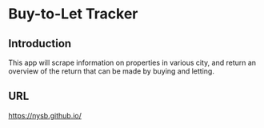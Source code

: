 # Buy-to-Let Tracker
## Introduction
This app will scrape information on properties in various city, and return an overview of the return that can be made by buying and letting.

## URL
https://nysb.github.io/ 
